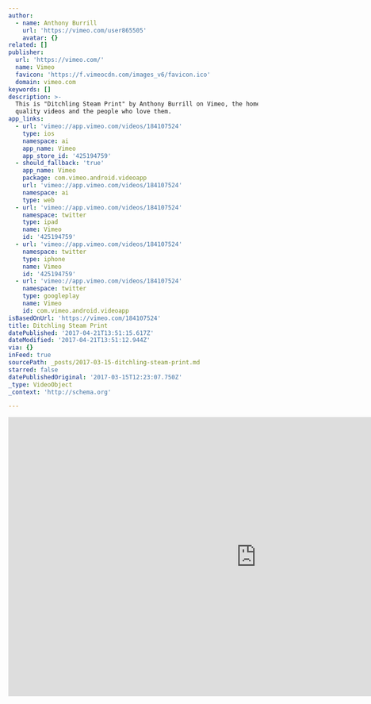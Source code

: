 ```yaml
---
author:
  - name: Anthony Burrill
    url: 'https://vimeo.com/user865505'
    avatar: {}
related: []
publisher:
  url: 'https://vimeo.com/'
  name: Vimeo
  favicon: 'https://f.vimeocdn.com/images_v6/favicon.ico'
  domain: vimeo.com
keywords: []
description: >-
  This is "Ditchling Steam Print" by Anthony Burrill on Vimeo, the home for high
  quality videos and the people who love them.
app_links:
  - url: 'vimeo://app.vimeo.com/videos/184107524'
    type: ios
    namespace: ai
    app_name: Vimeo
    app_store_id: '425194759'
  - should_fallback: 'true'
    app_name: Vimeo
    package: com.vimeo.android.videoapp
    url: 'vimeo://app.vimeo.com/videos/184107524'
    namespace: ai
    type: web
  - url: 'vimeo://app.vimeo.com/videos/184107524'
    namespace: twitter
    type: ipad
    name: Vimeo
    id: '425194759'
  - url: 'vimeo://app.vimeo.com/videos/184107524'
    namespace: twitter
    type: iphone
    name: Vimeo
    id: '425194759'
  - url: 'vimeo://app.vimeo.com/videos/184107524'
    namespace: twitter
    type: googleplay
    name: Vimeo
    id: com.vimeo.android.videoapp
isBasedOnUrl: 'https://vimeo.com/184107524'
title: Ditchling Steam Print
datePublished: '2017-04-21T13:51:15.617Z'
dateModified: '2017-04-21T13:51:12.944Z'
via: {}
inFeed: true
sourcePath: _posts/2017-03-15-ditchling-steam-print.md
starred: false
datePublishedOriginal: '2017-03-15T12:23:07.750Z'
_type: VideoObject
_context: 'http://schema.org'

---
```

<iframe src="https://cdn.embedly.com/widgets/media.html?src=https%3A%2F%2Fplayer.vimeo.com%2Fvideo%2F184107524&amp;url=https%3A%2F%2Fvimeo.com%2F184107524&amp;image=https%3A%2F%2Fi.vimeocdn.com%2Fvideo%2F593508776_1280.jpg&amp;key=b7d04c9b404c499eba89ee7072e1c4f7&amp;type=text%2Fhtml&amp;schema=vimeo" width="1000" height="563" scrolling="no" frameborder="0" allowfullscreen="" style=""></iframe>